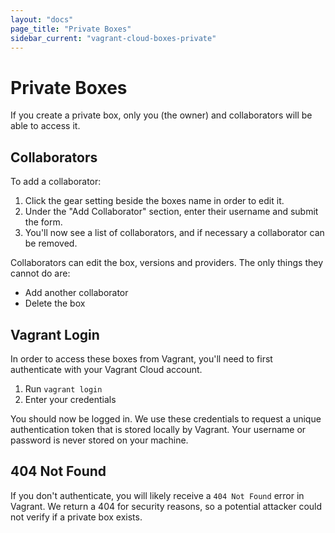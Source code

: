 ```yaml
---
layout: "docs"
page_title: "Private Boxes"
sidebar_current: "vagrant-cloud-boxes-private"
---
```


# Private Boxes

If you create a private box, only you (the owner) and collaborators
will be able to access it.

## Collaborators

To add a collaborator:

1. Click the gear setting beside the boxes name in order to edit it.
2. Under the "Add Collaborator" section, enter their username and
submit the form.
3. You'll now see a list of collaborators, and if necessary a collaborator
can be removed.

Collaborators can edit the box, versions and providers. The only
things they cannot do are:

- Add another collaborator
- Delete the box

## Vagrant Login

In order to access these boxes from Vagrant, you'll need to first
authenticate with your Vagrant Cloud account.

1. Run `vagrant login`
2. Enter your credentials

You should now be logged in. We use these credentials to request
a unique authentication token that is stored locally by Vagrant. Your
username or password is never stored on your machine.

## 404 Not Found

If you don't authenticate, you will likely receive a `404 Not Found`
error in Vagrant. We return a 404 for security reasons, so a potential
attacker could not verify if a private box exists.
